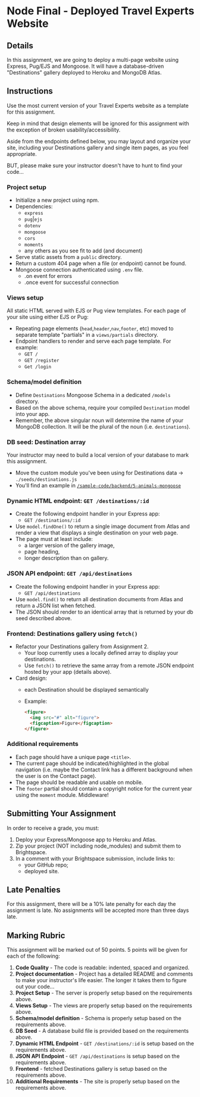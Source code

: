 # Node Final - Deployed Travel Experts Website
## Details
In this assignment, we are going to deploy a multi-page website using Express, Pug/EJS and Mongoose. It will have a database-driven "Destinations" gallery deployed to Heroku and MongoDB Atlas.

## Instructions
Use the most current version of your Travel Experts website as a template for this assignment. 

Keep in mind that design elements will be ignored for this assignment with the exception of broken usability/accessibility. 

Aside from the endpoints defined below, you may layout and organize your site, including your Destinations gallery and single item pages, as you feel appropriate. 

BUT, please make sure your instructor doesn't have to hunt to find your code...

### Project setup
- Initialize a new project using npm.
- Dependencies:
  - `express`
  - `pug`|`ejs`
  - `dotenv`
  - `mongoose`
  - `cors`
  - `moments`
  - any others as you see fit to add (and document)
- Serve static assets from a `public` directory.
- Return a custom 404 page when a file (or endpoint) cannot be found.
- Mongoose connection authenticated using `.env` file.
  - .on event for errors
  - .once event for successful connection

### Views setup
All static HTML served with EJS or Pug view templates. For each page of your site using either EJS or Pug:
- Repeating page elements (`head`,`header`,`nav`,`footer`, etc) moved to separate template "partials" in a `views/partials` directory.
- Endpoint handlers to render and serve each page template. For example:
  - `GET /`
  - `GET /register`
  - `Get /login`

### Schema/model definition
- Define `Destinations` Mongoose Schema in a dedicated `/models` directory.
- Based on the above schema, require your compiled `Destination` model into your app.
- Remember, the above singular noun will determine the name of your MongoDB collection. It will be the plural of the noun (i.e. `destinations`).

### DB seed: Destination array
Your instructor may need to build a local version of your database to mark this assignment.
- Move the custom module you've been using for Destinations data -> `./seeds/destinations.js` 
- You'll find an example in [`/sample-code/backend/5-animals-mongoose`](https://github.com/cprg210/sample-code/tree/master/backend/5-animals-mongoose)

### Dynamic HTML endpoint: `GET /destinations/:id`
- Create the following endpoint handler in your Express app:
  - `GET /destinations/:id`
- Use `model.findOne()` to return a single image document from Atlas and render a view that displays a single destination on your web page.
- The page must at least include:
  - a larger version of the gallery image,
  - page heading,
  - longer description than on gallery.

### JSON API endpoint: `GET /api/destinations`
- Create the following endpoint handler in your Express app:
  - `GET /api/destinations`
- Use `model.find()` to return all destination documents from Atlas and return a JSON list when fetched.
- The JSON should render to an identical array that is returned by your db seed described above.

### Frontend: Destinations gallery using `fetch()`
- Refactor your Destinations gallery from Assignment 2.
  - Your loop currently uses a locally defined array to display your destinations.
  - Use `fetch()` to retrieve the same array from a remote JSON endpoint hosted by your app (details above).
- Card design: 
    - each Destination should be displayed semantically
    - Example:
        
        ```html
        <figure>
          <img src="#" alt="figure">
          <figcaption>Figure</figcaption>
        </figure>
        ```

### Additional requirements
- Each page should have a unique page `<title>`.
- The current page should be indicated/highlighted in the global navigation (i.e. maybe the Contact link has a different background when the user is on the Contact page).
- The page should be readable and usable on mobile.
- The `footer` partial should contain a copyright notice for the current year using the `moment` module. Middleware!

## Submitting Your Assignment
In order to receive a grade, you must:
1. Deploy your Express/Mongoose app to Heroku and Atlas.
2. Zip your project (NOT including node_modules) and submit them to Brightspace.
3. In a comment with your Brightspace submission, include links to:
    - your GitHub repo;
    - deployed site.

## Late Penalties
For this assignment, there will be a 10% late penalty for each day the assignment is late. No assignments will be accepted more than three days late.

## Marking Rubric
This assignment will be marked out of 50 points. 5 points will be given for each of the following:
1. **Code Quality** - The code is readable: indented, spaced and organized.
2. **Project documentation** - Project has a detailed README and comments to make your instructor's life easier. The longer it takes them to figure out your code...
3. **Project Setup** - The server is properly setup based on the requirements above.
4. **Views Setup** - The views are properly setup based on the requirements above.
5. **Schema/model definition** - Schema is properly setup based on the requirements above.
6. **DB Seed** - A database build file is provided based on the requirements above.
7. **Dynamic HTML Endpoint** - `GET /destinations/:id` is setup based on the requirements above.
8. **JSON API Endpoint** - `GET /api/destinations` is setup based on the requirements above.
9. **Frontend** - fetched Destinations gallery is setup based on the requirements above.
10. **Additional Requirements** - The site is properly setup based on the requirements above.